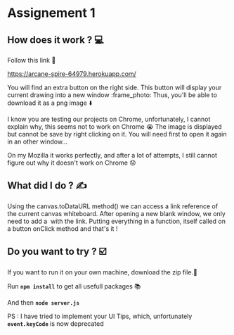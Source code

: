 # Assignement 1

## How does it work ? 💻


Follow this link :link: 

https://arcane-spire-64979.herokuapp.com/

You will find an extra button on the right side. This button will display your current drawing into a new window  :frame_photo:
Thus, you'll be able to download it as a png image :arrow_down: 

I know you are testing our projects on Chrome, unfortunately, I cannot explain why, this seems not to work on Chrome :sob: 
The image is displayed but cannot be save by right clicking on it. You will need first to open it again in an other window...

On my Mozilla it works perfectly, and after a lot of attempts, I still cannot figure out why it doesn't work on Chrome :worried: 


## What did I do ? ✍️


Using the canvas.toDataURL method() we can access a link reference of the current canvas whiteboard.
After opening a new blank window, we only need to add a <img/> with the link.
Putting everything in a function, itself called on a button onClick method and that's it !


## Do you want to try ? ☑️


If you want to run it on your own machine, download the zip file.📂

Run **```npm install```** to get all usefull packages :books:   

And then  **```node server.js```**

PS : I have tried to implement your UI Tips, which, unfortunately **```event.keyCode```** is now deprecated
